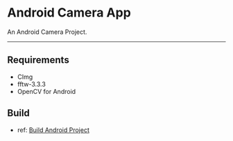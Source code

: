 # Android Camera App

An Android Camera Project.

------

## Requirements

* CImg
* fftw-3.3.3
* OpenCV for Android


## Build

* ref: [Build Android Project](https://cggos.github.io/android-ndk-build.html#build-android-project)


